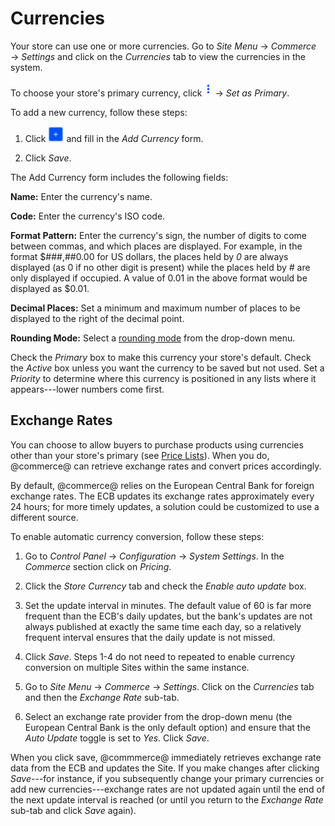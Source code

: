 # Currencies [](id=currencies)

Your store can use one or more currencies. Go to *Site Menu* &rarr; *Commerce*
&rarr; *Settings* and click on the *Currencies* tab to view the currencies in
the system.

To choose your store's primary currency, click 
![Options](../../images/icon-options.png) &rarr; *Set as Primary*.

To add a new currency, follow these steps:

1.  Click ![Add](../../images/icon-add.png) and fill in the *Add
    Currency* form.

2.  Click *Save*.

The Add Currency form includes the following fields:

**Name:** Enter the currency's name.

**Code:** Enter the currency's ISO code.

**Format Pattern:** Enter the currency's sign, the number of digits to come
between commas, and which places are displayed. For example, in the format
$###,##0.00 for US dollars, the places held by *0* are always displayed (as 0 if
no other digit is present) while the places held by *#* are only displayed if
occupied. A value of 0.01 in the above format would be displayed as $0.01.

**Decimal Places:** Set a minimum and maximum number of places to be
displayed to the right of the decimal point.

**Rounding Mode:** Select a 
[rounding mode](https://en.wikipedia.org/wiki/Rounding#Directed_rounding_to_an_integer)
from the drop-down menu.

Check the *Primary* box to make this currency your store's default. Check the
*Active* box unless you want the currency to be saved but not used. Set
a *Priority* to determine where this currency is positioned in any lists where
it appears---lower numbers come first.

## Exchange Rates [](id=exchange-rates)

You can choose to allow buyers to purchase products using currencies other than
your store's primary (see 
[Price Lists](/web/liferay-emporio/documentation/-/knowledge_base/1-0/price-lists)).
When you do, @commerce@ can retrieve exchange rates and convert prices
accordingly.

By default, @commerce@ relies on the European Central Bank for foreign exchange
rates. The ECB updates its exchange rates approximately every 24 hours; for more
timely updates, a solution could be customized to use a different source.

To enable automatic currency conversion, follow these steps:

1.  Go to *Control Panel* &rarr; *Configuration* &rarr; *System Settings*. In
    the *Commerce* section click on *Pricing*.

2.  Click the *Store Currency* tab and check the *Enable auto update* box.

3.  Set the update interval in minutes. The default value of 60 is far more
    frequent than the ECB's daily updates, but the bank's updates are not always
    published at exactly the same time each day, so a relatively frequent
    interval ensures that the daily update is not missed.

4.  Click *Save*. Steps 1-4 do not need to repeated to enable currency
    conversion on multiple Sites within the same instance.

5.  Go to *Site Menu* &rarr; *Commerce* &rarr; *Settings*. Click on the
    *Currencies* tab and then the *Exchange Rate* sub-tab.

6. Select an exchange rate provider from the drop-down menu (the European
   Central Bank is the only default option) and ensure that the *Auto Update*
   toggle is set to *Yes*. Click *Save*.

When you click save, @commmerce@ immediately retrieves exchange rate data from
the ECB and updates the Site. If you make changes after clicking *Save*---for
instance, if you subsequently change your primary currencies or add new
currencies---exchange rates are not updated again until the end of the next
update interval is reached (or until you return to the *Exchange Rate* sub-tab
and click *Save* again).

